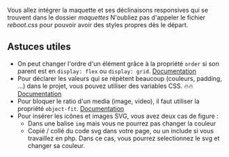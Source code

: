 Vous allez intégrer la maquette et ses déclinaisons responsives qui se trouvent dans le dossier _maquettes_
N'oubliez pas d'appeler le fichier _reboot.css_ pour pouvoir avoir des styles propres dès le départ.

## Astuces utiles
- On peut changer l'ordre d'un élément grâce à la propriété `order` si son parent est en `display: flex` ou `display: grid`. [Documentation](https://developer.mozilla.org/fr/docs/Web/CSS/order)
- Pour déclarer les valeurs qui se répètent beaucoup (couleurs, padding, …) dans le projet, vous pouvez utiliser des variables CSS. 🔥🔥 [Documentation](https://developer.mozilla.org/fr/docs/Web/CSS/--*)
- Pour bloquer le ratio d'un media (image, video), il faut utiliser la propriété `object-fit`. [Documentation](https://developer.mozilla.org/fr/docs/Web/CSS/object-fit)
- Pour insérer les icônes et images SVG, vous avez deux cas de figure :
  - Dans une balise `img` mais vous ne pourrez pas changer la couleur
  - Copié / collé du code svg dans votre page, ou un include si vous travaillez en php. Dans ce cas, vous pourrez selectionnez le svg et changer sa couleur.
